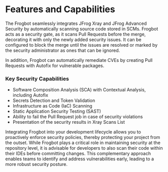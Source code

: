 # Features and Capabilities

The Frogbot seamlessly integrates JFrog Xray and JFrog Advanced Security by automatically scanning source code stored in SCMs. Frogbot acts as a security gate, as it scans Pull Requests before the merge, decorating it with only the newly added security issues. It can be configured to block the merge until the issues are resolved or marked by the security administrator as ones that can be ignored.

In addition, Frogbot can automatically remediate CVEs by creating Pull Requests with Autofix for vulnerable packages.

### Key Security Capabilities

* Software Composition Analysis (SCA) with Contextual Analysis, including Autofix
* Secrets Detection and Token Validation
* Infrastructure as Code (IaC) Scanning
* Static Application Security Testing (SAST)
* Ability to fail the Pull Request job in case of security violations
* Presentation of the security results in Xray Scans List



Integrating Frogbot into your development lifecycle allows you to proactively enforce security policies, thereby protecting your project from the outset. While Frogbot plays a critical role in maintaining security at the repository level, it is advisable for developers to also scan their code within their IDEs before committing changes. This complementary approach enables teams to identify and address vulnerabilities early, leading to a more robust security posture.
